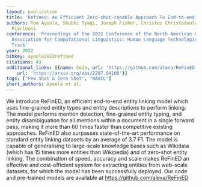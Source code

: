 ```yaml
---
layout: publication
title: 'Refined: An Efficient Zero-shot-capable Approach To End-to-end Entity Linking'
authors: Tom Ayoola, Shubhi Tyagi, Joseph Fisher, Christos Christodoulopoulos, Andrea
  Pierleoni
conference: 'Proceedings of the 2022 Conference of the North American Chapter of the
  Association for Computational Linguistics: Human Language Technologies: Industry
  Track'
year: 2022
bibkey: ayoola2022refined
citations: 43
additional_links: [{name: Code, url: 'https://github.com/alexa/ReFinED'}, {name: Paper,
    url: 'https://arxiv.org/abs/2207.04108'}]
tags: ["Few Shot & Zero Shot", "NAACL"]
short_authors: Ayoola et al.
---
```

We introduce ReFinED, an efficient end-to-end entity linking model which uses
fine-grained entity types and entity descriptions to perform linking. The model
performs mention detection, fine-grained entity typing, and entity
disambiguation for all mentions within a document in a single forward pass,
making it more than 60 times faster than competitive existing approaches.
ReFinED also surpasses state-of-the-art performance on standard entity linking
datasets by an average of 3.7 F1. The model is capable of generalising to
large-scale knowledge bases such as Wikidata (which has 15 times more entities
than Wikipedia) and of zero-shot entity linking. The combination of speed,
accuracy and scale makes ReFinED an effective and cost-efficient system for
extracting entities from web-scale datasets, for which the model has been
successfully deployed. Our code and pre-trained models are available at
https://github.com/alexa/ReFinED